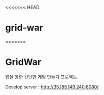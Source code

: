 <<<<<<< HEAD
# grid-war
=======
# GridWar

웹을 통한 간단한 게임 만들기 프로젝트.

Develop server : http://35.185.149.240:8080/